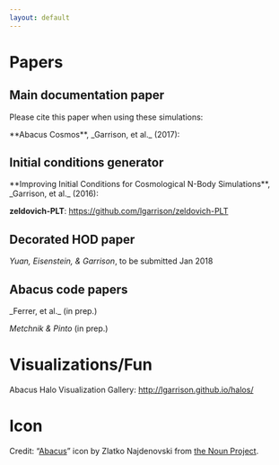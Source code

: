```yaml
---
layout: default
---
```


# Papers
## Main documentation paper
Please cite this paper when using these simulations:

<div markdown="1" class="paper">
**Abacus Cosmos**, _Garrison, et al._ (2017): <https://arxiv.org/abs/1712.05768>
</div>

## Initial conditions generator
<div markdown="1" class="paper">
**Improving Initial Conditions for Cosmological N-Body Simulations**, _Garrison, et al._ (2016): <https://arxiv.org/abs/1605.02333>

**zeldovich-PLT**: <https://github.com/lgarrison/zeldovich-PLT>
</div>

## Decorated HOD paper
_Yuan, Eisenstein, & Garrison_, to be submitted Jan 2018

## Abacus code papers
<div markdown="1" class="paper">
_Ferrer, et al._ (in prep.)

_Metchnik & Pinto_ (in prep.)
</div>

# Visualizations/Fun
Abacus Halo Visualization Gallery: <http://lgarrison.github.io/halos/>

# Icon
Credit: “[Abacus](https://thenounproject.com/term/abacus/182802/)” icon by Zlatko Najdenovski from [the Noun Project](http://thenounproject.com/).
